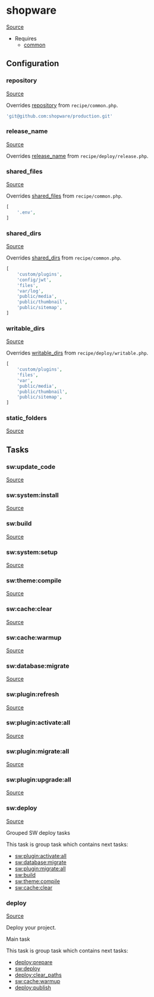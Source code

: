 <!-- DO NOT EDIT THIS FILE! -->
<!-- Instead edit recipe/shopware.php -->
<!-- Then run bin/docgen -->

# shopware

[Source](/recipe/shopware.php)



* Requires
  * [common](/docs/recipe/common.md)

## Configuration
### repository
[Source](https://github.com/deployphp/deployer/blob/master/recipe/shopware.php#L10)

Overrides [repository](/docs/recipe/common.md#repository) from `recipe/common.php`.



```php title="Default value"
'git@github.com:shopware/production.git'
```


### release_name
[Source](https://github.com/deployphp/deployer/blob/master/recipe/shopware.php#L12)

Overrides [release_name](/docs/recipe/deploy/release.md#release_name) from `recipe/deploy/release.php`.





### shared_files
[Source](https://github.com/deployphp/deployer/blob/master/recipe/shopware.php#L16)

Overrides [shared_files](/docs/recipe/common.md#shared_files) from `recipe/common.php`.



```php title="Default value"
[
    '.env',
]
```


### shared_dirs
[Source](https://github.com/deployphp/deployer/blob/master/recipe/shopware.php#L19)

Overrides [shared_dirs](/docs/recipe/common.md#shared_dirs) from `recipe/common.php`.



```php title="Default value"
[
    'custom/plugins',
    'config/jwt',
    'files',
    'var/log',
    'public/media',
    'public/thumbnail',
    'public/sitemap',
]
```


### writable_dirs
[Source](https://github.com/deployphp/deployer/blob/master/recipe/shopware.php#L28)

Overrides [writable_dirs](/docs/recipe/deploy/writable.md#writable_dirs) from `recipe/deploy/writable.php`.



```php title="Default value"
[
    'custom/plugins',
    'files',
    'var',
    'public/media',
    'public/thumbnail',
    'public/sitemap',
]
```


### static_folders
[Source](https://github.com/deployphp/deployer/blob/master/recipe/shopware.php#L36)






## Tasks

### sw:update_code
[Source](https://github.com/deployphp/deployer/blob/master/recipe/shopware.php#L38)






### sw:system:install
[Source](https://github.com/deployphp/deployer/blob/master/recipe/shopware.php#L41)






### sw:build
[Source](https://github.com/deployphp/deployer/blob/master/recipe/shopware.php#L44)






### sw:system:setup
[Source](https://github.com/deployphp/deployer/blob/master/recipe/shopware.php#L47)






### sw:theme:compile
[Source](https://github.com/deployphp/deployer/blob/master/recipe/shopware.php#L50)






### sw:cache:clear
[Source](https://github.com/deployphp/deployer/blob/master/recipe/shopware.php#L53)






### sw:cache:warmup
[Source](https://github.com/deployphp/deployer/blob/master/recipe/shopware.php#L56)






### sw:database:migrate
[Source](https://github.com/deployphp/deployer/blob/master/recipe/shopware.php#L60)






### sw:plugin:refresh
[Source](https://github.com/deployphp/deployer/blob/master/recipe/shopware.php#L63)






### sw:plugin:activate:all
[Source](https://github.com/deployphp/deployer/blob/master/recipe/shopware.php#L133)






### sw:plugin:migrate:all
[Source](https://github.com/deployphp/deployer/blob/master/recipe/shopware.php#L154)






### sw:plugin:upgrade:all
[Source](https://github.com/deployphp/deployer/blob/master/recipe/shopware.php#L174)






### sw:deploy
[Source](https://github.com/deployphp/deployer/blob/master/recipe/shopware.php#L197)



Grouped SW deploy tasks


This task is group task which contains next tasks:
* [sw:plugin:activate:all](/docs/recipe/shopware.md#swpluginactivateall)
* [sw:database:migrate](/docs/recipe/shopware.md#swdatabasemigrate)
* [sw:plugin:migrate:all](/docs/recipe/shopware.md#swpluginmigrateall)
* [sw:build](/docs/recipe/shopware.md#swbuild)
* [sw:theme:compile](/docs/recipe/shopware.md#swthemecompile)
* [sw:cache:clear](/docs/recipe/shopware.md#swcacheclear)


### deploy
[Source](https://github.com/deployphp/deployer/blob/master/recipe/shopware.php#L210)

Deploy your project.

Main task


This task is group task which contains next tasks:
* [deploy:prepare](/docs/recipe/common.md#deployprepare)
* [sw:deploy](/docs/recipe/shopware.md#swdeploy)
* [deploy:clear_paths](/docs/recipe/deploy/clear_paths.md#deployclear_paths)
* [sw:cache:warmup](/docs/recipe/shopware.md#swcachewarmup)
* [deploy:publish](/docs/recipe/common.md#deploypublish)


